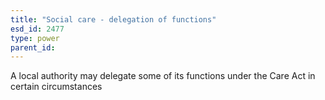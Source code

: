 ```yaml
---
title: "Social care - delegation of functions"
esd_id: 2477
type: power
parent_id:  
---
```


A local authority may delegate some of its functions under the Care Act in certain circumstances

